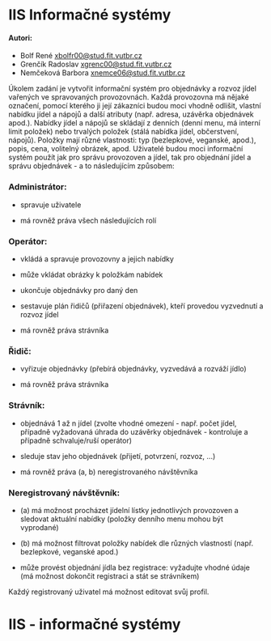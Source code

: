 # IIS Informačné systémy
#### Autori:
* Bolf René <xbolfr00@stud.fit.vutbr.cz>
* Grenčík Radoslav <xgrenc00@stud.fit.vutbr.cz>
* Nemčeková Barbora <xnemce06@stud.fit.vutbr.cz>

Úkolem zadání je vytvořit informační systém pro objednávky a rozvoz jídel vařených ve spravovaných provozovnách. Každá provozovna má nějaké označení, pomocí kterého ji její zákazníci budou moci vhodně odlišit, vlastní nabídku jídel a nápojů a další atributy (např. adresa, uzávěrka objednávek apod.). Nabídky jídel a nápojů se skládají z denních (denní menu, má interní limit položek) nebo trvalých položek (stálá nabídka jídel, občerstvení, nápojů). Položky mají různé vlastnosti: typ (bezlepkové, veganské, apod.), popis, cena, volitelný obrázek, apod. Uživatelé budou moci informační systém použít jak pro správu provozoven a jídel, tak pro objednání jídel a správu objednávek - a to následujícím způsobem:
### Administrátor:

* spravuje uživatele

* má rovněž práva všech následujících rolí

### Operátor:

* vkládá a spravuje provozovny a jejich nabídky

* může vkládat obrázky k položkám nabídek

* ukončuje objednávky pro daný den

* sestavuje plán řidičů (přiřazení objednávek), kteří provedou vyzvednutí a rozvoz jídel

* má rovněž práva strávníka

### Řidič:

* vyřizuje objednávky (přebírá objednávky, vyzvedává a rozváží jídlo)

* má rovněž práva strávníka

### Strávník:

* objednává 1 až n jídel (zvolte vhodné omezení - např. počet jídel, případně vyžadovaná úhrada do uzávěrky objednávek - kontroluje a případně schvaluje/ruší operátor)

* sleduje stav jeho objednávek (přijetí, potvrzení, rozvoz, ...)

* má rovněž práva (a, b) neregistrovaného návštěvníka

### Neregistrovaný návštěvník:

* (a) má možnost procházet jídelní lístky jednotlivých provozoven a sledovat aktuální nabídky (položky denního menu mohou být vyprodané)

* (b) má možnost filtrovat položky nabídek dle různých vlastností (např. bezlepkové, veganské apod.)

* může provést objednání jídla bez registrace: vyžadujte vhodné údaje (má možnost dokončit registraci a stát se strávníkem)

Každý registrovaný uživatel má možnost editovat svůj profil.
# IIS - informačné systémy
